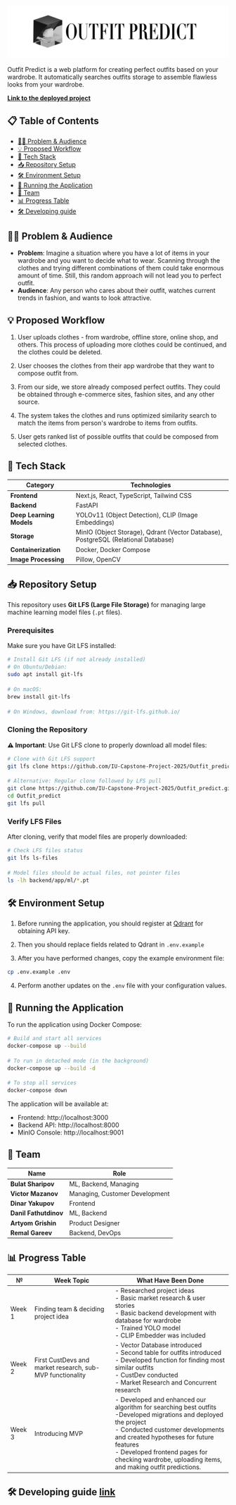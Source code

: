 <img src="logo.png" alt="Outfit Predict Logo">

Outfit Predict is a web platform for creating perfect outfits based on your wardrobe. It automatically searches outfits storage to assemble flawless looks from your wardrobe.

[**Link to the deployed project**](https://outfitpredict.ru)

## 📋 Table of Contents

- [🤵‍♂️ Problem & Audience](#️-problem--audience)
- [💡 Proposed Workflow](#-proposed-workflow)
- [🔪 Tech Stack](#-tech-stack)
- [📥 Repository Setup](#-repository-setup)
- [🛠️ Environment Setup](#️-environment-setup)
- [🚀 Running the Application](#-running-the-application)
- [👥 Team](#-team)
- [📊 Progress Table](#-progress-table)
- [🛠️ Developing guide](#-developing-guide)
## 🤵‍♂️ Problem & Audience

- **Problem**: Imagine a situation where you have a lot of items in your wardrobe and you want to decide what to wear. Scanning through the clothes and trying different combinations of them could take enormous amount of time. Still, this random approach will not lead you to perfect outfit.
- **Audience**: Any person who cares about their outfit, watches current trends in fashion, and wants to look attractive.

## 💡 Proposed Workflow

1. User uploads clothes - from wardrobe, offline store, online shop, and others. This process of uploading more clothes could be continued, and the clothes could be deleted.

2. User chooses the clothes from their app wardrobe that they want to compose outfit from.

3. From our side, we store already composed perfect outfits. They could be obtained through e-commerce sites, fashion sites, and any other source.

4. The system takes the clothes and runs optimized similarity search to match the items from person's wardrobe to items from outfits.

5. User gets ranked list of possible outfits that could be composed from selected clothes.

## 🔪 Tech Stack

| Category | Technologies |
|----------|-------------|
| **Frontend** | Next.js, React, TypeScript, Tailwind CSS |
| **Backend** | FastAPI |
| **Deep Learning Models** | YOLOv11 (Object Detection), CLIP (Image Embeddings) |
| **Storage** | MinIO (Object Storage), Qdrant (Vector Database), PostgreSQL (Relational Database) |
| **Containerization** | Docker, Docker Compose |
| **Image Processing** | Pillow, OpenCV |

## 📥 Repository Setup

This repository uses **Git LFS (Large File Storage)** for managing large machine learning model files (`.pt` files).

### Prerequisites

Make sure you have Git LFS installed:

```bash
# Install Git LFS (if not already installed)
# On Ubuntu/Debian:
sudo apt install git-lfs

# On macOS:
brew install git-lfs

# On Windows, download from: https://git-lfs.github.io/
```

### Cloning the Repository

**⚠️ Important**: Use Git LFS clone to properly download all model files:

```bash
# Clone with Git LFS support
git lfs clone https://github.com/IU-Capstone-Project-2025/Outfit_predict.git

# Alternative: Regular clone followed by LFS pull
git clone https://github.com/IU-Capstone-Project-2025/Outfit_predict.git
cd Outfit_predict
git lfs pull
```

### Verify LFS Files

After cloning, verify that model files are properly downloaded:

```bash
# Check LFS files status
git lfs ls-files

# Model files should be actual files, not pointer files
ls -lh backend/app/ml/*.pt
```

## 🛠️ Environment Setup

1. Before running the application, you should register at [Qdrant](https://qdrant.tech/) for obtaining API key.

2. Then you should replace fields related to Qdrant in `.env.example`

3. After you have performed changes, copy the example environment file:
```bash
cp .env.example .env
```

4. Perform another updates on the `.env` file with your configuration values.

## 🚀 Running the Application

To run the application using Docker Compose:

```bash
# Build and start all services
docker-compose up --build

# To run in detached mode (in the background)
docker-compose up --build -d

# To stop all services
docker-compose down
```

The application will be available at:
- Frontend: http://localhost:3000
- Backend API: http://localhost:8000
- MinIO Console: http://localhost:9001

## 👥 Team

| Name | Role |
|----------|-------------|
| **Bulat Sharipov** | ML, Backend, Managing |
| **Victor Mazanov** | Managing, Customer Development |
| **Dinar Yakupov** | Frontend |
| **Danil Fathutdinov** | ML, Backend |
| **Artyom Grishin** | Product Designer |
| **Remal Gareev** | Backend, DevOps |

## 📊 Progress Table

| № | Week Topic | What Have Been Done |
|------|------|---------------------|
| Week 1 | Finding team & deciding project idea | - Researched project ideas<br>- Basic market research & user stories<br>- Basic backend development with database for wardrobe<br>- Trained YOLO model<br>- CLIP Embedder was included |
| Week 2 | First CustDevs and market research, sub-MVP functionality | - Vector Database introduced<br>- Second table for outfits introduced<br>- Developed function for finding most similar outfits<br>- CustDev conducted<br>- Market Research and Concurrent research |
| Week 3| Introducing MVP | - Developed and enhanced our algorithm for searching best outfits<br> -Developed migrations and deployed the project<br>- Conducted customer developments and created hypotheses for future features<br>- Developed frontend pages for checking wardrobe, uploading items, and making outfit predictions.

## 🛠️ Developing guide [link](dev.md)
